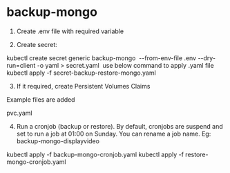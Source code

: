 # backup-mongo
1. Create .env file with required variable

2. Create secret:

kubectl create secret generic backup-mongo  --from-env-file .env --dry-run=client -o yaml > secret.yaml 
use below command to apply .yaml file
kubectl apply -f secret-backup-restore-mongo.yaml 

3. If it required, create Persistent Volumes Claims

Example files are added

pvc.yaml

4. Run a cronjob (backup or restore). By default, cronjobs are suspend and set to run a job at 01:00 on Sunday. You can rename a job name. Eg: backup-mongo-displayvideo

kubectl apply -f backup-mongo-cronjob.yaml
kubectl apply -f restore-mongo-cronjob.yaml

